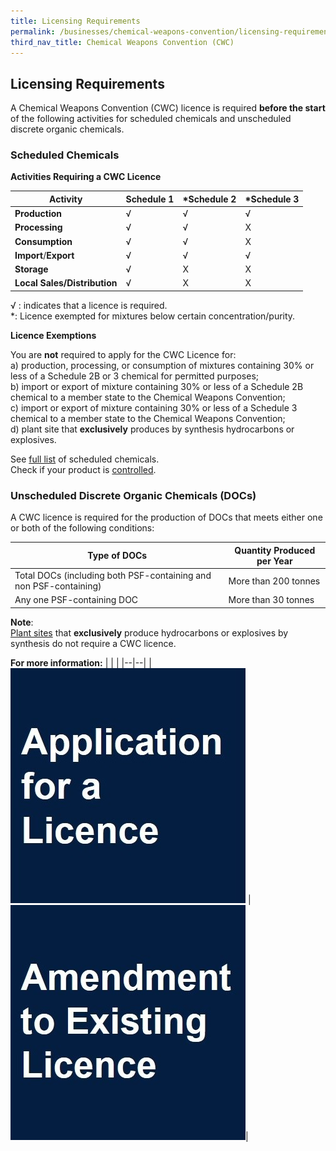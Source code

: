 ```yaml
---
title: Licensing Requirements
permalink: /businesses/chemical-weapons-convention/licensing-requirements
third_nav_title: Chemical Weapons Convention (CWC)
---
```


## Licensing Requirements

A Chemical Weapons Convention (CWC) licence is required  **before the start** of the following activities for scheduled chemicals and unscheduled discrete organic chemicals.

### Scheduled Chemicals

**Activities Requiring a CWC Licence**

| Activity | Schedule 1 | *Schedule 2 | *Schedule 3 |
|--|--|--|--|
| **Production** | √ | √ | √ |
| **Processing** | √ | √ | X |
| **Consumption** | √ | √ | X |
| **Import**/**Export** | √ | √ | √ |
| **Storage** | √ | X | X |
| **Local Sales/Distribution** | √ | X | X |

√ : indicates that a licence is required.  
*: Licence exempted for mixtures below certain concentration/purity.

**Licence Exemptions**

You are  **not**  required to apply for the CWC Licence for:  
a) production, processing, or consumption of mixtures containing 30% or less of a Schedule 2B or 3 chemical for permitted purposes;  
b) import or export of mixture containing 30% or less of a Schedule 2B chemical to a member state to the Chemical Weapons Convention;  
c) import or export of mixture containing 30% or less of a Schedule 3 chemical to a member state to the Chemical Weapons Convention;  
d) plant site that  **exclusively**  produces by synthesis hydrocarbons or explosives.

See  [full list](/documents/businesses/GuidetoNACWCLicencewithSchChemList.pdf)  of scheduled chemicals.  
Check if your product is  [controlled](/businesses/chemical-weapons-convention/controlled-chemicals).


### Unscheduled Discrete Organic Chemicals (DOCs)

A CWC licence is required for the production of DOCs that meets either one or both of the following conditions:

| Type of DOCs | Quantity Produced per Year |
|--|--|
| Total DOCs (including both PSF-containing and non PSF-containing) | More than 200 tonnes |
| Any one PSF-containing DOC |  More than 30 tonnes|

**Note**:  
[Plant sites](/businesses/chemical-weapons-convention/glossary) that **exclusively** produce hydrocarbons or explosives by synthesis do not require a CWC licence.

**For more information:** 
|  |  |
|--|--|
|[![](/images/lr1.jpg)](/businesses/chemical-weapons-convention/licensing-requirements/application-for-a-licence) |[![](/images/lr2.jpg)](/businesses/chemical-weapons-convention/licensing-requirements/amendment-to-existing-licence)|
